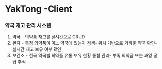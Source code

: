 # YakTong -Client

### 약국 재고 관리 시스템

1. 약국 - 의약품 재고를 실시간으로 CRUD
2. 환자 - 특정 의약품이 어느 약국에 있는지 검색- 위치 기반으로 가까운 약국 확인- 실시간 재고 보유 여부 확인
3. 보건소 - 전국 약국별 의약품 유통·보유 현황 통합 관리- 부족 의약품 또는 과잉 공급 추적
